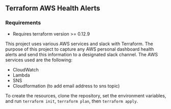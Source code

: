 ## Terraform AWS Health Alerts

### Requirements
* Requires terraform version >= 0.12.9 


This project uses various AWS services and slack with Terraform.  The purpose of this project to capture any AWS personal dashboard health alerts and send this information to a designated slack channel.  The AWS services used are the following:

* CloudWatch
* Lambda
* SNS
* Cloudformation (to add email address to sns topic)

To create the resources, clone the repository, set the environment variables, and run `terraform init`, `terraform plan`, then `terraform apply`.
